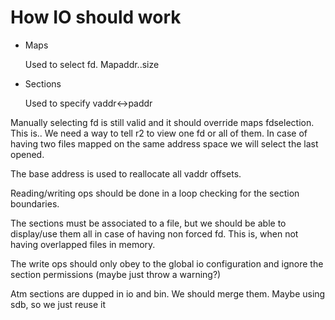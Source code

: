 How IO should work
==================

* Maps

    Used to select fd. Mapaddr..size

* Sections

    Used to specify vaddr<->paddr

Manually selecting fd is still valid and it should override maps fdselection. This is.. We need a way to tell r2 to view one fd or all of them. In case of having two files mapped on the same address space we will select the last opened.

The base address is used to reallocate all vaddr offsets.

Reading/writing ops should be done in a loop checking for the section boundaries.

The sections must be associated to a file, but we should be able to display/use them all in case of having non forced fd. This is, when not having overlapped files in memory.

The write ops should only obey to the global io configuration and ignore the section permissions (maybe just throw a warning?)

Atm sections are dupped in io and bin. We should merge them. Maybe using sdb, so we just reuse it

